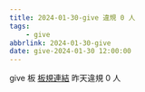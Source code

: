 ```yaml
---
title: 2024-01-30-give 違規 0 人
tags:
    - give
abbrlink: 2024-01-30-give
date: give-2024-01-30 12:00:00
---
```

give 板 [板規連結](https://www.ptt.cc/bbs/give/M.1612495900.A.C32.html)
昨天違規 0 人
